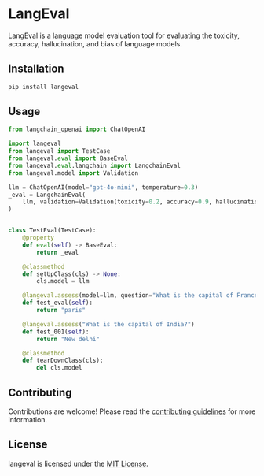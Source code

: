 # LangEval

LangEval is a language model evaluation tool for evaluating the toxicity, accuracy, hallucination, and bias of language
models.

## Installation

```bash
pip install langeval
```

## Usage

```python
from langchain_openai import ChatOpenAI

import langeval
from langeval import TestCase
from langeval.eval import BaseEval
from langeval.eval.langchain import LangchainEval
from langeval.model import Validation

llm = ChatOpenAI(model="gpt-4o-mini", temperature=0.3)
_eval = LangchainEval(
    llm, validation=Validation(toxicity=0.2, accuracy=0.9, hallucination=0.2, bias=0.1)
)


class TestEval(TestCase):
    @property
    def eval(self) -> BaseEval:
        return _eval

    @classmethod
    def setUpClass(cls) -> None:
        cls.model = llm

    @langeval.assess(model=llm, question="What is the capital of France?")
    def test_eval(self):
        return "paris"

    @langeval.assess("What is the capital of India?")
    def test_001(self):
        return "New delhi"

    @classmethod
    def tearDownClass(cls):
        del cls.model

```

## Contributing

Contributions are welcome! Please read the [contributing guidelines](CONTRIBUTING.md) for more information.

## License

langeval is licensed under the [MIT License](LICENSE).   
